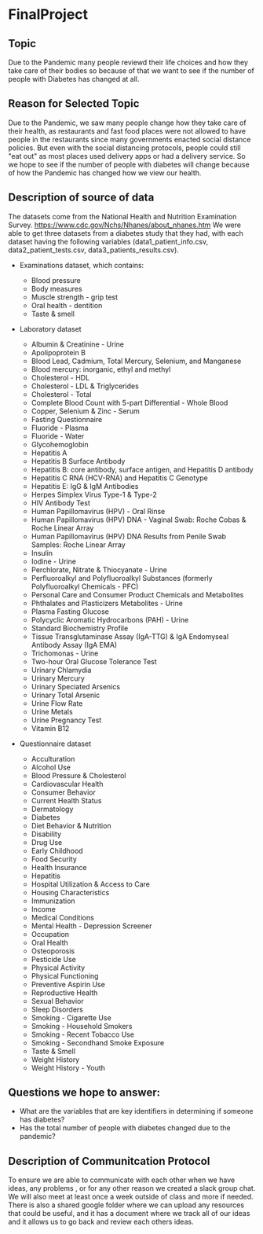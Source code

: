 # FinalProject
## Topic
Due to the Pandemic many people reviewd their life choices and how they take care of their bodies so because of that we want to see if the number of people with Diabetes has changed at all.

## Reason for Selected Topic 
Due to the Pandemic, we saw many people change how they take care of their health, as restaurants and fast food places were not allowed to have people in the restaurants since many governments enacted social distance policies. But even with the social distancing protocols, people could still "eat out" as most places used delivery apps or had a delivery service. So we hope to see if the number of people with diabetes will change because of how the Pandemic has changed how we view our health.

## Description of source of data
The datasets come from the National Health and Nutrition Examination Survey. https://www.cdc.gov/Nchs/Nhanes/about_nhanes.htm
We were able to get three datasets from a diabetes study that they had, with each dataset having the following variables (data1_patient_info.csv, data2_patient_tests.csv, data3_patients_results.csv).

* Examinations dataset, which contains:
  * Blood pressure
  * Body measures
  * Muscle strength - grip test
  * Oral health - dentition
  * Taste & smell
  
* Laboratory dataset
  * Albumin & Creatinine - Urine
  * Apolipoprotein B
  * Blood Lead, Cadmium, Total Mercury, Selenium, and Manganese
  * Blood mercury: inorganic, ethyl and methyl
  * Cholesterol - HDL
  * Cholesterol - LDL & Triglycerides
  * Cholesterol - Total
  * Complete Blood Count with 5-part Differential - Whole Blood
  * Copper, Selenium & Zinc - Serum
  * Fasting Questionnaire
  * Fluoride - Plasma
  * Fluoride - Water
  * Glycohemoglobin
  * Hepatitis A
  * Hepatitis B Surface Antibody
  * Hepatitis B: core antibody, surface antigen, and Hepatitis D antibody
  * Hepatitis C RNA (HCV-RNA) and Hepatitis C Genotype
  * Hepatitis E: IgG & IgM Antibodies
  * Herpes Simplex Virus Type-1 & Type-2
  * HIV Antibody Test
  * Human Papillomavirus (HPV) - Oral Rinse
  * Human Papillomavirus (HPV) DNA - Vaginal Swab: Roche Cobas & Roche Linear Array
  * Human Papillomavirus (HPV) DNA Results from Penile Swab Samples: Roche Linear Array
  * Insulin
  * Iodine - Urine
  * Perchlorate, Nitrate & Thiocyanate - Urine
  * Perfluoroalkyl and Polyfluoroalkyl Substances (formerly Polyfluoroalkyl Chemicals - PFC)
  * Personal Care and Consumer Product Chemicals and Metabolites
  * Phthalates and Plasticizers Metabolites - Urine
  * Plasma Fasting Glucose
  * Polycyclic Aromatic Hydrocarbons (PAH) - Urine
  * Standard Biochemistry Profile
  * Tissue Transglutaminase Assay (IgA-TTG) & IgA Endomyseal Antibody Assay (IgA EMA)
  * Trichomonas - Urine
  * Two-hour Oral Glucose Tolerance Test
  * Urinary Chlamydia
  * Urinary Mercury
  * Urinary Speciated Arsenics
  * Urinary Total Arsenic
  * Urine Flow Rate
  * Urine Metals
  * Urine Pregnancy Test
  * Vitamin B12
 
* Questionnaire dataset
  * Acculturation
  * Alcohol Use
  * Blood Pressure & Cholesterol
  * Cardiovascular Health
  * Consumer Behavior
  * Current Health Status
  * Dermatology
  * Diabetes
  * Diet Behavior & Nutrition
  * Disability
  * Drug Use
  * Early Childhood
  * Food Security
  * Health Insurance
  * Hepatitis
  * Hospital Utilization & Access to Care
  * Housing Characteristics
  * Immunization
  * Income
  * Medical Conditions
  * Mental Health - Depression Screener
  * Occupation
  * Oral Health
  * Osteoporosis
  * Pesticide Use
  * Physical Activity
  * Physical Functioning
  * Preventive Aspirin Use
  * Reproductive Health
  * Sexual Behavior
  * Sleep Disorders
  * Smoking - Cigarette Use
  * Smoking - Household Smokers
  * Smoking - Recent Tobacco Use
  * Smoking - Secondhand Smoke Exposure
  * Taste & Smell
  * Weight History
  * Weight History - Youth

## Questions we hope to answer:
* What are the variables that are key identifiers in determining if someone has diabetes? 
* Has the total number of people with diabetes changed due to the pandemic?

## Description of Communitcation Protocol
To ensure we are able to communicate with each other when we have ideas, any problems , or for any other reason we created a slack group chat. We will also meet at least once a week outside of class and more if needed. There is also a shared google folder where we can upload any resources that could be useful, and it has a document where we track all of our ideas and it allows us to go back and review each others ideas.
